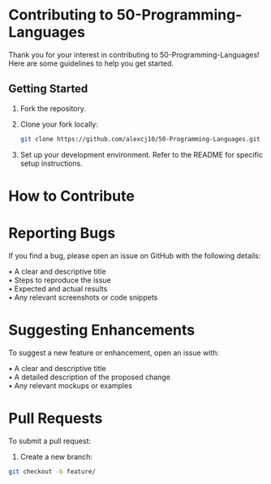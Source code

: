 # Contributing to 50-Programming-Languages

Thank you for your interest in contributing to 50-Programming-Languages! Here are some guidelines to help you get started.

## Getting Started

1. Fork the repository.

2. Clone your fork locally:
   ```bash
   git clone https://github.com/alexcj10/50-Programming-Languages.git
   
3. Set up your development environment. Refer to the README for specific setup instructions.

# How to Contribute

# Reporting Bugs
If you find a bug, please open an issue on GitHub with the following details:

• A clear and descriptive title<br>
• Steps to reproduce the issue<br>
• Expected and actual results<br>
• Any relevant screenshots or code snippets

# Suggesting Enhancements
To suggest a new feature or enhancement, open an issue with:

• A clear and descriptive title<br>
• A detailed description of the proposed change<br>
• Any relevant mockups or examples

# Pull Requests
To submit a pull request:

1. Create a new branch:
 ```bash
git checkout -b feature/
